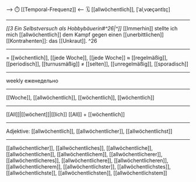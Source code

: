--> ⏱️ [[Temporal-Frequenz]] <--
🗓️ [[allwöchentlich]], [ˈalˌvœçəntlɪç]

---

_[[3  Ein Selbstversuch als Hobbybäuerin#^26|^]]_ [[Immerhin]] stellte ich mich [[allwöchentlich]] dem Kampf gegen einen [[unerbittlichen]] [[Kontrahenten]]: das [[Unkraut]]. ^26

---

= [[wöchentlich]], [[jede Woche]], [[jede Woche]]
≈ [[regelmäßig]], [[periodisch]], [[turnusmäßig]]
≠ [[selten]], [[unregelmäßig]], [[sporadisch]]

---

weekly
еженедельно

---

[[Woche]], [[allwöchentlich]], [[wöchentlich]], [[wöchentlich]]

---

[[All]]|[[wöchent]]|[[lich]]
[[All]] + [[wöchentlich]]

---

Adjektive: [[allwöchentlich]], [[allwöchentlicher]], [[allwöchentlichst]]

---

[[allwöchentlicher]], [[allwöchentliches]], [[allwöchentliche]], [[allwöchentlichen]], [[allwöchentlichem]], [[allwöchentlicherer]], [[allwöchentlicheres]], [[allwöchentlichere]], [[allwöchentlicheren]], [[allwöchentlicherem]], [[allwöchentlichster]], [[allwöchentlichstes]], [[allwöchentlichste]], [[allwöchentlichsten]], [[allwöchentlichstem]]

